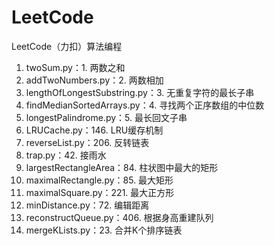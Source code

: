# LeetCode
LeetCode（力扣）算法编程
1. twoSum.py：1. 两数之和
2. addTwoNumbers.py：2. 两数相加
3. lengthOfLongestSubstring.py：3. 无重复字符的最长子串
4. findMedianSortedArrays.py：4. 寻找两个正序数组的中位数  
5. longestPalindrome.py：5. 最长回文子串 
6. LRUCache.py：146. LRU缓存机制
7. reverseList.py：206. 反转链表
8. trap.py：42. 接雨水
9. largestRectangleArea：84. 柱状图中最大的矩形
10. maximalRectangle.py：85. 最大矩形
11. maximalSquare.py：221. 最大正方形
12. minDistance.py：72. 编辑距离
13. reconstructQueue.py：406. 根据身高重建队列
14. mergeKLists.py：23. 合并K个排序链表
